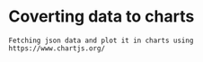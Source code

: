 # Coverting data to charts
    Fetching json data and plot it in charts using https://www.chartjs.org/

